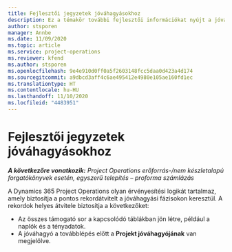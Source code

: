 ```yaml
---
title: Fejlesztői jegyzetek jóváhagyásokhoz
description: Ez a témakör további fejlesztői információkat nyújt a jóváhagyások használatáról.
author: stsporen
manager: Annbe
ms.date: 11/09/2020
ms.topic: article
ms.service: project-operations
ms.reviewer: kfend
ms.author: stsporen
ms.openlocfilehash: 9e4e910d0ff0a5f2603148fcc5daa0d423a4d174
ms.sourcegitcommit: a9dbcd3aff4c6ae495412e4980e105ae160fd1ec
ms.translationtype: HT
ms.contentlocale: hu-HU
ms.lasthandoff: 11/10/2020
ms.locfileid: "4483951"
---
```

# <a name="developer-notes-for-approvals"></a>Fejlesztői jegyzetek jóváhagyásokhoz

_**A következőre vonatkozik:** Project Operations erőforrás-/nem készletalapú forgatókönyvek esetén, egyszerű telepítés – proforma számlázás_

A Dynamics 365 Project Operations olyan érvényesítési logikát tartalmaz, amely biztosítja a pontos rekordátvitelt a jóváhagyási fázisokon keresztül. A rekordok helyes átvitele biztosítja a következőket: 

  - Az összes támogató sor a kapcsolódó táblákban jön létre, például a naplók és a tényadatok.
  - A jóváhagyó a továbblépés előtt a **Projekt jóváhagyójának** van megjelölve.

